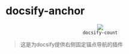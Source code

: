 # docsify-anchor

<p align="center">
  <img src="https://docsify.js.org/_media/icon.svg" />
  <br />
  <code>docsify-count</code>
</p>

> 这是为docsify提供右侧固定锚点导航的插件